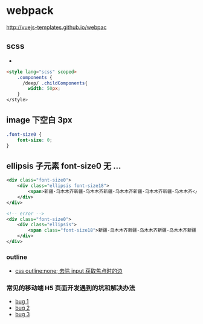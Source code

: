 # webpack

http://vuejs-templates.github.io/webpac

## scss

-   [](https://segmentfault.com/a/1190000013227410)

```html
<style lang="scss" scoped>
	.components {
	  /deep/ .childComponents{
	    width: 50px;
	}
</style>
```

## image 下空白 3px

```css
.font-size0 {
	font-size: 0;
}
```

## ellipsis 子元素 font-size0 无 ...

```xml
<div class="font-size0">
	<div class="ellipsis font-size18">
		<span>新疆-乌木木齐新疆-乌木木齐新疆-乌木木齐新疆-乌木木齐新疆-乌木木齐</span>
	</div>
</div>

<!-- error -->
<div class="font-size0">
	<div class="ellipsis">
		<span class="font-size18">新疆-乌木木齐新疆-乌木木齐新疆-乌木木齐新疆-乌木木齐新疆-乌木木齐</span>
	</div>
</div>
```

### outline

-   [css outline:none; 去除 input 获取焦点时的边](https://blog.csdn.net/Caroline_Yang/article/details/80435994)

### 常见的移动端 H5 页面开发遇到的坑和解决办法

-   [bug 1](https://yq.aliyun.com/articles/587092)
-   [bug 2](https://blog.csdn.net/weixin_34310785/article/details/89726865)
-   [bug 3](https://www.open-open.com/lib/view/open1449325854077.html)
